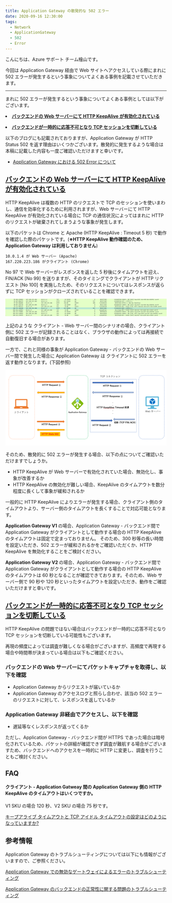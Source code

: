```yaml
---
title: Application Gateway の散発的な 502 エラー
date: 2020-09-16 12:30:00
tags:
  - Network
  - ApplicationGateway
  - 502
  - Error
---
```

こんにちは、Azure サポート チーム檜山です。

今回は Application Gateway 経由で Web サイトへアクセスしている際にまれに 502 エラーが発生するという事象についてよくある事例を記載させていただきます。

---
まれに 502 エラーが発生するという事象についてよくある事例としては以下がございます。
<p> 	<li><a href="#backend-keepalive"><strong>バックエンドの Web サーバーにて HTTP KeepAlive が有効化されている</strong></a></li></p><p></p>
<p> 	<li><a href="#backend-issue"><strong>バックエンドが一時的に応答不可となり TCP セッションを切断している</strong></a></li></p><p></p>

以下のブログにも記載されておりますが、Application Gateway が HTTP Status 502 を返す理由はいくつかございます。散発的に発生するような場合は本稿に記載した内容も一度ご確認いただけますと幸いです。

- [Application Gateway における 502 Error について](https://jpaztech.github.io/blog/archive/application-gateway-502-error-info/)



<h2 id="バックエンドの Web サーバーにて HTTP KeepAlive が有効化されている"><a href="#バックエンドの Web サーバーにて HTTP KeepAlive が有効化されている" class="headerlink" title="バックエンドの Web サーバーにて HTTP KeepAlive が有効化されている"></a><a href="#backend-keepalive">バックエンドの Web サーバーにて HTTP KeepAlive が有効化されている</a></h2>

HTTP KeepAlive は複数の HTTP のリクエストで TCP のセッションを使いまわし、通信を効率化するために利用されますが、Web サーバーにて HTTP KeepAlive が有効化されている場合に TCP の通信状況によってはまれに HTTP のリクエストが破棄されてしまうような事象が発生します。

以下のパケットは Chrome と Apache (HTTP KeepAlive : Timeout 5 秒) で動作を確認した際のパケットです。(<strong>※HTTP KeepAlive 動作確認のため、Application Gateway は利用しておりません</strong>)

```
10.0.1.4 が Web サーバー (Apache) 
167.220.223.186 がクライアント (Chrome)
```

No 97 で Web サーバーがレスポンスを返した 5 秒後にタイムアウトを迎え、FIN/ACK [No 99] を送りますが、そのタイミングでクライアントが HTTP リクエスト [No 100] を実施したため、そのリクエストについてはレスポンスが返らずに TCP セッションがクローズされていることを確認できます。

![Caputure](https://github.com/hisasima/appgw502/blob/master/capture.png)


上記のような クライアント - Web サーバー間のシナリオの場合、クライアント側に  502 エラーが記録されることはなく、ブラウザの動作によっては再接続で自動復旧する場合があります。

一方で、これと同様の事象が Application Gateway - バックエンドの Web サーバー間で発生した場合に Application Gateway は クライアントに 502 エラーを返す動作となります。(下図参照)

![AppGW502error](https://github.com/hisasima/appgw502/blob/master/AppGW502error.png)

そのため、散発的に 502 エラーが発生する場合、以下の点についてご確認いただけますでしょうか。
* HTTP KeepAlive が Web サーバーで有効化されていた場合、無効化し、事象が改善するか
* HTTP KeepAlive の無効化が難しい場合、KeepAlive のタイムアウトを数分程度に長くして事象が緩和されるか

一般的に HTTP KeepAlive によりエラーが発生する場合、クライアント側のタイムアウトより、サーバー側のタイムアウトを長くすることで対応可能となります。
 
<strong> Application Gateway V1 </strong> の場合、Application Gateway - バックエンド間で Application Gateway がクライアントとして動作する場合の HTTP KeepAlive のタイムアウトは固定で定まっておりません。
そのため、300 秒等の長い時間を設定いただき、502 エラーが緩和されるかをご確認いただくか、HTTP KeepAlive を無効化することをご検討ください。

<strong> Application Gateway V2 </strong> の場合、Application Gateway - バックエンド間で Application Gateway がクライアントとして動作する場合の HTTP KeepAlive のタイムアウトは 60 秒となることが確認できております。そのため、Web サーバー側で 90 秒や 120 秒といったタイムアウトを設定いただき、動作をご確認いただけますと幸いです。

<h2 id="バックエンドが一時的に応答不可となり TCP セッションを切断している"><a href="#バックエンドが一時的に応答不可となり TCP セッションを切断している" class="headerlink" title="バックエンドが一時的に応答不可となり TCP セッションを切断している"></a><a href="#backend-issue">バックエンドが一時的に応答不可となり TCP セッションを切断している</a></h2>

HTTP KeepAlive の問題ではない場合はバックエンドが一時的に応答不可となり TCP セッションを切断している可能性もございます。

再現の頻度によっては調査が難しくなる場合がございますが、高頻度で再現する場合や時間帯が決まっている場合は以下もご確認ください。

### バックエンドの Web サーバーにてパケットキャプチャを取得し、以下を確認

* Application Gateway からリクエストが届いているか
* Application Gateway のアクセスログと照らし合わせ、該当の 502 エラーのリクエストに対して、レスポンスを返しているか
	
### Application Gateway 非経由でアクセスし、以下を確認
* 遅延等なくレスポンスが返ってくるか
	
ただし、Application Gateway - バックエンド間が HTTPS であった場合は暗号化されているため、パケットの詳細が確認できず調査が難航する場合がございますため、バックエンドへのアクセスを一時的に HTTP に変更し、調査を行うこともご検討ください。


## FAQ
	
#### クライアント - Application Gatweay 間の Application Gateway 側の HTTP KeepAlive のタイムアウトはいくつですか。
V1 SKU の場合 120 秒、V2 SKU の場合 75 秒です。

[キープアライブ タイムアウトと TCP アイドル タイムアウトの設定はどのようになっていますか?](https://docs.microsoft.com/ja-jp/azure/application-gateway/application-gateway-faq#what-are-the-settings-for-keep-alive-timeout-and-tcp-idle-timeout)

## 参考情報

Application Gateway のトラブルシューティングについては以下にも情報がございますので、ご参照ください。

[Application Gateway での無効なゲートウェイによるエラーのトラブルシューティング](https://docs.microsoft.com/ja-jp/azure/application-gateway/application-gateway-troubleshooting-502)

[Application Gateway のバックエンドの正常性に関する問題のトラブルシューティング](https://docs.microsoft.com/ja-jp/azure/application-gateway/application-gateway-backend-health-troubleshooting)
